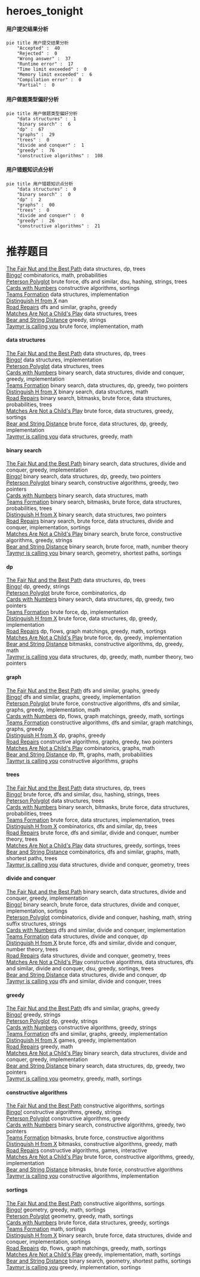 # heroes_tonight
<!-- tabs:start -->
#### **用户提交结果分析**

```mermaid
pie title 用户提交结果分析
    "Accepted" :  40
    "Rejected" :  0
    "Wrong answer" :  37
    "Runtime error" :  17
    "Time limit exceeded" :  0
    "Memory limit exceeded" :  6
    "Compilation error" :  0
    "Partial" :  0
```
#### **用户做题类型偏好分析**

```mermaid
pie title 用户做题类型偏好分析
    "data structures" :  1
    "binary search" :  6
    "dp" :  67
    "graphs" :  29
    "trees" :  0
    "divide and conquer" :  1
    "greedy" :  76
    "constructive algorithms" :  108
```
#### **用户错题知识点分析**

```mermaid
pie title 用户错题知识点分析
    "data structures" :  0
    "binary search" :  0
    "dp" :  2
    "graphs" :  00
    "trees" :  0
    "divide and conquer" :  0
    "greedy" :  26
    "constructive algorithms" :  21
```
<!-- tabs:end -->
# 推荐题目
[The Fair Nut and the Best Path](http://codeforces.com/problemset/problem/1083/A)		data structures,
                        dp,
                        trees		  
[Bingo!](http://codeforces.com/problemset/problem/457/D)		combinatorics,
                        math,
                        probabilities		  
[Peterson Polyglot](http://codeforces.com/problemset/problem/778/C)		brute force,
                        dfs and similar,
                        dsu,
                        hashing,
                        strings,
                        trees		  
[Cards with Numbers](http://codeforces.com/problemset/problem/254/A)		constructive algorithms,
                        sortings		  
[Teams Formation](https://codeforces.com/contest/879/problem/D)		data structures,
                        implementation		  
[Distinguish H from X](http://codeforces.com/problemset/problem/1357/A3)		nan		  
[Road Repairs](http://codeforces.com/problemset/problem/240/E)		dfs and similar,
                        graphs,
                        greedy		  
[Matches Are Not a Child's Play](http://codeforces.com/problemset/problem/1137/F)		data structures,
                        trees		  
[Bear and String Distance](http://codeforces.com/problemset/problem/628/C)		greedy,
                        strings		  
[Taymyr is calling you](http://codeforces.com/problemset/problem/764/A)		brute force,
                        implementation,
                        math		  
<!-- tabs:start -->
#### **data structures**
[The Fair Nut and the Best Path](http://codeforces.com/problemset/problem/1083/A)		data structures,
                        dp,
                        trees		  
[Bingo!](https://codeforces.com/contest/879/problem/D)		data structures,
                        implementation		  
[Peterson Polyglot](http://codeforces.com/problemset/problem/1137/F)		data structures,
                        trees		  
[Cards with Numbers](http://codeforces.com/problemset/problem/1439/C)		binary search,
                        data structures,
                        divide and conquer,
                        greedy,
                        implementation		  
[Teams Formation](http://codeforces.com/problemset/problem/1492/C)		binary search,
                        data structures,
                        dp,
                        greedy,
                        two pointers		  
[Distinguish H from X](http://codeforces.com/problemset/problem/1490/G)		binary search,
                        data structures,
                        math		  
[Road Repairs](http://codeforces.com/problemset/problem/1479/D)		binary search,
                        bitmasks,
                        brute force,
                        data structures,
                        probabilities,
                        trees		  
[Matches Are Not a Child's Play](http://codeforces.com/problemset/problem/1497/A)		brute force,
                        data structures,
                        greedy,
                        sortings		  
[Bear and String Distance](http://codeforces.com/problemset/problem/1491/C)		brute force,
                        data structures,
                        dp,
                        greedy,
                        implementation		  
[Taymyr is calling you](http://codeforces.com/problemset/problem/1492/B)		data structures,
                        greedy,
                        math		  
#### **binary search**
[The Fair Nut and the Best Path](http://codeforces.com/problemset/problem/1439/C)		binary search,
                        data structures,
                        divide and conquer,
                        greedy,
                        implementation		  
[Bingo!](http://codeforces.com/problemset/problem/1492/C)		binary search,
                        data structures,
                        dp,
                        greedy,
                        two pointers		  
[Peterson Polyglot](http://codeforces.com/problemset/problem/1463/D)		binary search,
                        constructive algorithms,
                        greedy,
                        two pointers		  
[Cards with Numbers](http://codeforces.com/problemset/problem/1490/G)		binary search,
                        data structures,
                        math		  
[Teams Formation](http://codeforces.com/problemset/problem/1479/D)		binary search,
                        bitmasks,
                        brute force,
                        data structures,
                        probabilities,
                        trees		  
[Distinguish H from X](http://codeforces.com/problemset/problem/1436/E)		binary search,
                        data structures,
                        two pointers		  
[Road Repairs](http://codeforces.com/problemset/problem/1461/D)		binary search,
                        brute force,
                        data structures,
                        divide and conquer,
                        implementation,
                        sortings		  
[Matches Are Not a Child's Play](http://codeforces.com/problemset/problem/1493/C)		binary search,
                        brute force,
                        constructive algorithms,
                        greedy,
                        strings		  
[Bear and String Distance](http://codeforces.com/problemset/problem/1487/D)		binary search,
                        brute force,
                        math,
                        number theory		  
[Taymyr is calling you](http://codeforces.com/problemset/problem/1486/B)		binary search,
                        geometry,
                        shortest paths,
                        sortings		  
#### **dp**
[The Fair Nut and the Best Path](http://codeforces.com/problemset/problem/1083/A)		data structures,
                        dp,
                        trees		  
[Bingo!](http://codeforces.com/problemset/problem/1295/C)		dp,
                        greedy,
                        strings		  
[Peterson Polyglot](https://codeforces.com/contest/259/problem/D)		brute force,
                        combinatorics,
                        dp		  
[Cards with Numbers](http://codeforces.com/problemset/problem/1492/C)		binary search,
                        data structures,
                        dp,
                        greedy,
                        two pointers		  
[Teams Formation](https://codeforces.com/contest/1457/problem/C)		brute force,
                        dp,
                        implementation		  
[Distinguish H from X](http://codeforces.com/problemset/problem/1491/C)		brute force,
                        data structures,
                        dp,
                        greedy,
                        implementation		  
[Road Repairs](http://codeforces.com/problemset/problem/1437/C)		dp,
                        flows,
                        graph matchings,
                        greedy,
                        math,
                        sortings		  
[Matches Are Not a Child's Play](http://codeforces.com/problemset/problem/1499/B)		brute force,
                        dp,
                        greedy,
                        implementation		  
[Bear and String Distance](http://codeforces.com/problemset/problem/1491/D)		bitmasks,
                        constructive algorithms,
                        dp,
                        greedy,
                        math		  
[Taymyr is calling you](http://codeforces.com/problemset/problem/1497/E1)		data structures,
                        dp,
                        greedy,
                        math,
                        number theory,
                        two pointers		  
#### **graph**
[The Fair Nut and the Best Path](http://codeforces.com/problemset/problem/240/E)		dfs and similar,
                        graphs,
                        greedy		  
[Bingo!](http://codeforces.com/problemset/problem/1186/F)		dfs and similar,
                        graphs,
                        greedy,
                        implementation		  
[Peterson Polyglot](http://codeforces.com/problemset/problem/1487/C)		brute force,
                        constructive algorithms,
                        dfs and similar,
                        graphs,
                        greedy,
                        implementation,
                        math		  
[Cards with Numbers](http://codeforces.com/problemset/problem/1437/C)		dp,
                        flows,
                        graph matchings,
                        greedy,
                        math,
                        sortings		  
[Teams Formation](http://codeforces.com/problemset/problem/1470/D)		constructive algorithms,
                        dfs and similar,
                        graph matchings,
                        graphs,
                        greedy		  
[Distinguish H from X](http://codeforces.com/problemset/problem/1476/C)		dp,
                        graphs,
                        greedy		  
[Road Repairs](http://codeforces.com/problemset/problem/1304/D)		constructive algorithms,
                        graphs,
                        greedy,
                        two pointers		  
[Matches Are Not a Child's Play](http://codeforces.com/problemset/problem/1475/C)		combinatorics,
                        graphs,
                        math		  
[Bear and String Distance](http://codeforces.com/problemset/problem/553/E)		dp,
                        fft,
                        graphs,
                        math,
                        probabilities		  
[Taymyr is calling you](http://codeforces.com/problemset/problem/1495/C)		constructive algorithms,
                        graphs		  
#### **trees**
[The Fair Nut and the Best Path](http://codeforces.com/problemset/problem/1083/A)		data structures,
                        dp,
                        trees		  
[Bingo!](http://codeforces.com/problemset/problem/778/C)		brute force,
                        dfs and similar,
                        dsu,
                        hashing,
                        strings,
                        trees		  
[Peterson Polyglot](http://codeforces.com/problemset/problem/1137/F)		data structures,
                        trees		  
[Cards with Numbers](http://codeforces.com/problemset/problem/1479/D)		binary search,
                        bitmasks,
                        brute force,
                        data structures,
                        probabilities,
                        trees		  
[Teams Formation](http://codeforces.com/problemset/problem/1511/C)		brute force,
                        data structures,
                        implementation,
                        trees		  
[Distinguish H from X](http://codeforces.com/problemset/problem/1499/F)		combinatorics,
                        dfs and similar,
                        dp,
                        trees		  
[Road Repairs](http://codeforces.com/problemset/problem/1491/E)		brute force,
                        dfs and similar,
                        divide and conquer,
                        number theory,
                        trees		  
[Matches Are Not a Child's Play](http://codeforces.com/problemset/problem/1466/D)		data structures,
                        greedy,
                        sortings,
                        trees		  
[Bear and String Distance](http://codeforces.com/problemset/problem/1495/D)		combinatorics,
                        dfs and similar,
                        graphs,
                        math,
                        shortest paths,
                        trees		  
[Taymyr is calling you](http://codeforces.com/problemset/problem/1303/G)		data structures,
                        divide and conquer,
                        geometry,
                        trees		  
#### **divide and conquer**
[The Fair Nut and the Best Path](http://codeforces.com/problemset/problem/1439/C)		binary search,
                        data structures,
                        divide and conquer,
                        greedy,
                        implementation		  
[Bingo!](http://codeforces.com/problemset/problem/1461/D)		binary search,
                        brute force,
                        data structures,
                        divide and conquer,
                        implementation,
                        sortings		  
[Peterson Polyglot](http://codeforces.com/problemset/problem/1466/G)		combinatorics,
                        divide and conquer,
                        hashing,
                        math,
                        string suffix structures,
                        strings		  
[Cards with Numbers](http://codeforces.com/problemset/problem/1490/D)		dfs and similar,
                        divide and conquer,
                        implementation		  
[Teams Formation](https://codeforces.com/contest/1483/problem/C)		data structures,
                        divide and conquer,
                        dp		  
[Distinguish H from X](http://codeforces.com/problemset/problem/1491/E)		brute force,
                        dfs and similar,
                        divide and conquer,
                        number theory,
                        trees		  
[Road Repairs](http://codeforces.com/problemset/problem/1303/G)		data structures,
                        divide and conquer,
                        geometry,
                        trees		  
[Matches Are Not a Child's Play](http://codeforces.com/problemset/problem/1494/D)		constructive algorithms,
                        data structures,
                        dfs and similar,
                        divide and conquer,
                        dsu,
                        greedy,
                        sortings,
                        trees		  
[Bear and String Distance](http://codeforces.com/problemset/problem/1482/E)		data structures,
                        divide and conquer,
                        dp		  
[Taymyr is calling you](http://codeforces.com/problemset/problem/566/C)		dfs and similar,
                        divide and conquer,
                        trees		  
#### **greedy**
[The Fair Nut and the Best Path](http://codeforces.com/problemset/problem/240/E)		dfs and similar,
                        graphs,
                        greedy		  
[Bingo!](http://codeforces.com/problemset/problem/628/C)		greedy,
                        strings		  
[Peterson Polyglot](http://codeforces.com/problemset/problem/1295/C)		dp,
                        greedy,
                        strings		  
[Cards with Numbers](http://codeforces.com/problemset/problem/801/B)		constructive algorithms,
                        greedy,
                        strings		  
[Teams Formation](http://codeforces.com/problemset/problem/1186/F)		dfs and similar,
                        graphs,
                        greedy,
                        implementation		  
[Distinguish H from X](http://codeforces.com/problemset/problem/1365/A)		games,
                        greedy,
                        implementation		  
[Road Repairs](http://codeforces.com/problemset/problem/1392/A)		greedy,
                        math		  
[Matches Are Not a Child's Play](http://codeforces.com/problemset/problem/1439/C)		binary search,
                        data structures,
                        divide and conquer,
                        greedy,
                        implementation		  
[Bear and String Distance](http://codeforces.com/problemset/problem/1492/C)		binary search,
                        data structures,
                        dp,
                        greedy,
                        two pointers		  
[Taymyr is calling you](https://codeforces.com/contest/1496/problem/C)		geometry,
                        greedy,
                        math,
                        sortings		  
#### **constructive algorithms**
[The Fair Nut and the Best Path](http://codeforces.com/problemset/problem/254/A)		constructive algorithms,
                        sortings		  
[Bingo!](http://codeforces.com/problemset/problem/801/B)		constructive algorithms,
                        greedy,
                        strings		  
[Peterson Polyglot](http://codeforces.com/problemset/problem/1493/A)		constructive algorithms,
                        greedy		  
[Cards with Numbers](http://codeforces.com/problemset/problem/1463/D)		binary search,
                        constructive algorithms,
                        greedy,
                        two pointers		  
[Teams Formation](https://codeforces.com/contest/1456/problem/B)		bitmasks,
                        brute force,
                        constructive algorithms		  
[Distinguish H from X](http://codeforces.com/problemset/problem/1492/D)		bitmasks,
                        constructive algorithms,
                        greedy,
                        math		  
[Road Repairs](https://codeforces.com/contest/1504/problem/D)		constructive algorithms,
                        games,
                        interactive		  
[Matches Are Not a Child's Play](https://codeforces.com/contest/1483/problem/A)		brute force,
                        constructive algorithms,
                        greedy,
                        implementation		  
[Bear and String Distance](https://codeforces.com/contest/1457/problem/D)		bitmasks,
                        brute force,
                        constructive algorithms		  
[Taymyr is calling you](http://codeforces.com/problemset/problem/1513/A)		constructive algorithms,
                        implementation		  
#### **sortings**
[The Fair Nut and the Best Path](http://codeforces.com/problemset/problem/254/A)		constructive algorithms,
                        sortings		  
[Bingo!](https://codeforces.com/contest/1496/problem/C)		geometry,
                        greedy,
                        math,
                        sortings		  
[Peterson Polyglot](http://codeforces.com/problemset/problem/1495/A)		geometry,
                        greedy,
                        math,
                        sortings		  
[Cards with Numbers](http://codeforces.com/problemset/problem/1497/A)		brute force,
                        data structures,
                        greedy,
                        sortings		  
[Teams Formation](http://codeforces.com/problemset/problem/1427/A)		math,
                        sortings		  
[Distinguish H from X](http://codeforces.com/problemset/problem/1461/D)		binary search,
                        brute force,
                        data structures,
                        divide and conquer,
                        implementation,
                        sortings		  
[Road Repairs](http://codeforces.com/problemset/problem/1437/C)		dp,
                        flows,
                        graph matchings,
                        greedy,
                        math,
                        sortings		  
[Matches Are Not a Child's Play](http://codeforces.com/problemset/problem/1473/A)		greedy,
                        implementation,
                        math,
                        sortings		  
[Bear and String Distance](http://codeforces.com/problemset/problem/1486/B)		binary search,
                        geometry,
                        shortest paths,
                        sortings		  
[Taymyr is calling you](http://codeforces.com/problemset/problem/1480/B)		greedy,
                        implementation,
                        sortings		  
<!-- tabs:end -->
